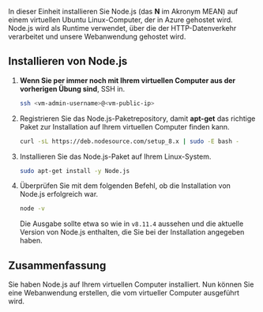 In dieser Einheit installieren Sie Node.js (das **N** im Akronym MEAN) auf einem virtuellen Ubuntu Linux-Computer, der in Azure gehostet wird. Node.js wird als Runtime verwendet, über die der HTTP-Datenverkehr verarbeitet und unsere Webanwendung gehostet wird.

## <a name="install-nodejs"></a>Installieren von Node.js

1. **Wenn Sie per immer noch mit Ihrem virtuellen Computer aus der vorherigen Übung sind**, SSH in.

    ```bash
    ssh <vm-admin-username>@<vm-public-ip>
    ```

1. Registrieren Sie das Node.js-Paketrepository, damit **apt-get** das richtige Paket zur Installation auf Ihrem virtuellen Computer finden kann.

    ```bash
    curl -sL https://deb.nodesource.com/setup_8.x | sudo -E bash -
    ```

1. Installieren Sie das Node.js-Paket auf Ihrem Linux-System.

    ```bash
    sudo apt-get install -y Node.js
    ```

1. Überprüfen Sie mit dem folgenden Befehl, ob die Installation von Node.js erfolgreich war.

    ```bash
    node -v
    ```

    Die Ausgabe sollte etwa so wie in `v8.11.4` aussehen und die aktuelle Version von Node.js enthalten, die Sie bei der Installation angegeben haben.

## <a name="summary"></a>Zusammenfassung

Sie haben Node.js auf Ihrem virtuellen Computer installiert. Nun können Sie eine Webanwendung erstellen, die vom virtueller Computer ausgeführt wird.